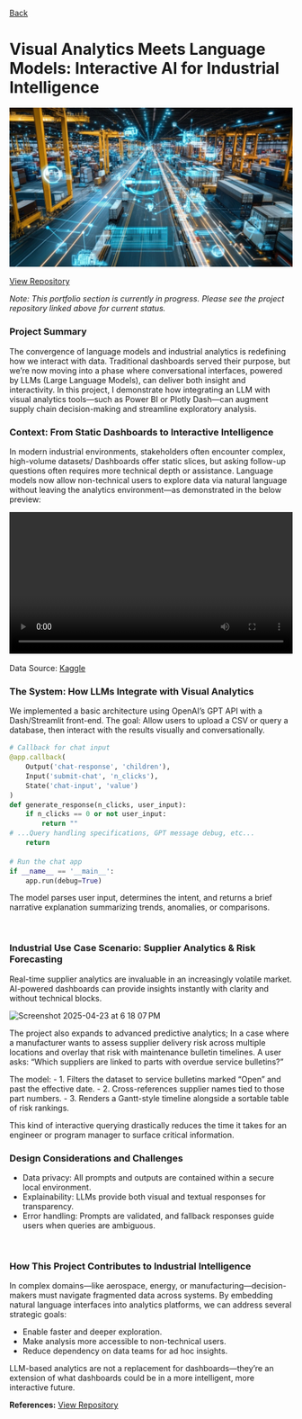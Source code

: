 [Back](https://zenjen-devs.github.io)

# Visual Analytics Meets Language Models: Interactive AI for Industrial Intelligence

<img src="images/llm_manufacturing_banner.jpeg?raw=true" title="Source: Adobe Images"/>


[View Repository](https://github.com/zenjen-dev/ml-projects) <br>


*Note: This portfolio section is currently in progress. Please see the project repository linked above for current status.*

<h3> Project Summary </h3>

The convergence of language models and industrial analytics is redefining how we interact with data. Traditional dashboards served their purpose, but we’re now moving into a phase where conversational interfaces, powered by LLMs (Large Language Models), can deliver both insight and interactivity. In this project, I demonstrate how integrating an LLM with visual analytics tools—such as Power BI or Plotly Dash—can augment supply chain decision-making and streamline exploratory analysis.

<h3> Context: From Static Dashboards to Interactive Intelligence</h3>

In modern industrial environments, stakeholders often encounter complex, high-volume datasets/ Dashboards offer static slices, but asking follow-up questions often requires more technical depth or assistance. Language models now allow non-technical users to explore data via natural language without leaving the analytics environment—as demonstrated in the below preview:
<br>

<section class="video-section">
  <div style="max-width: 100%; height: auto;">
    <video style="width: 100%; height: auto;" controls>
      <source src="images/llm_dash.mp4" type="video/mp4">
      Your browser does not support the video tag.
    </video>
  </div>
</section>

Data Source: [Kaggle](https://www.kaggle.com/datasets?tags=12026-Manufacturing/)

### The System: How LLMs Integrate with Visual Analytics

We implemented a basic architecture using OpenAI’s GPT API with a Dash/Streamlit front-end. The goal: Allow users to upload a CSV or query a database, then interact with the results visually and conversationally.

```python
# Callback for chat input
@app.callback(
    Output('chat-response', 'children'),
    Input('submit-chat', 'n_clicks'),
    State('chat-input', 'value')
)
def generate_response(n_clicks, user_input):
    if n_clicks == 0 or not user_input:
        return ""
# ...Query handling specifications, GPT message debug, etc...
    return

# Run the chat app
if __name__ == '__main__':
    app.run(debug=True)
```

The model parses user input, determines the intent, and returns a brief narrative explanation summarizing trends, anomalies, or comparisons.

<br>

### Industrial Use Case Scenario: Supplier Analytics & Risk Forecasting

Real-time supplier analytics are invaluable in an increasingly volatile market. AI-powered dashboards can provide insights instantly with clarity and without technical blocks. 

![Screenshot 2025-04-23 at 6 18 07 PM](https://github.com/user-attachments/assets/30c574de-8070-4ed9-a6d1-f0de6e2867bb)

The project also expands to advanced predictive analytics; In a case where a manufacturer wants to assess supplier delivery risk across multiple locations and overlay that risk with maintenance bulletin timelines. A user asks: “Which suppliers are linked to parts with overdue service bulletins?”

The model:
	- 1.	Filters the dataset to service bulletins marked “Open” and past the effective date.
	- 2.	Cross-references supplier names tied to those part numbers.
	- 3.	Renders a Gantt-style timeline alongside a sortable table of risk rankings.

This kind of interactive querying drastically reduces the time it takes for an engineer or program manager to surface critical information.

### Design Considerations and Challenges

- Data privacy: All prompts and outputs are contained within a secure local environment.
- Explainability: LLMs provide both visual and textual responses for transparency.
- Error handling: Prompts are validated, and fallback responses guide users when queries are ambiguous.
<br>

### How This Project Contributes to Industrial Intelligence

In complex domains—like aerospace, energy, or manufacturing—decision-makers must navigate fragmented data across systems. By embedding natural language interfaces into analytics platforms, we can address several strategic goals:
- Enable faster and deeper exploration.
- Make analysis more accessible to non-technical users.
- Reduce dependency on data teams for ad hoc insights.

LLM-based analytics are not a replacement for dashboards—they’re an extension of what dashboards could be in a more intelligent, more interactive future.

**References:** [View Repository](https://github.com/zenjen-dev/ml-projects) <br>
